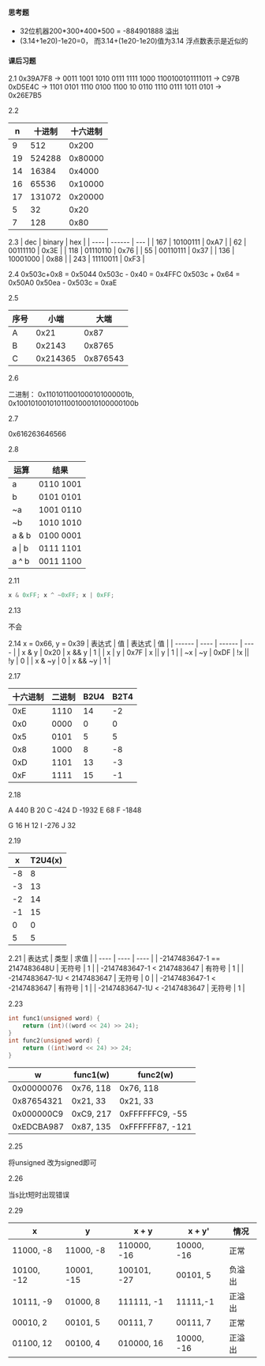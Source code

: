 #### 思考题
* 32位机器200\*300\*400\*500 = -884901888  溢出
* (3.14+1e20)-1e20=0， 而3.14+(1e20-1e20)值为3.14  浮点数表示是近似的

#### 课后习题

2.1 
0x39A7F8 -> 0011 1001 1010 0111 1111 1000
1100100101111011 -> C97B
0xD5E4C -> 1101 0101 1110 0100 1100
10 0110 1110 0111 1011 0101 -> 0x26E7B5 

2.2 

| n    | 十进制 | 十六进制 |
| ---- | ------ | -------- |
| 9    | 512    | 0x200    |
| 19 | 524288 | 0x80000 |
| 14 | 16384 | 0x4000 |
| 16 | 65536 | 0x10000 |
| 17 | 131072 | 0x20000 |
| 5 | 32 | 0x20 |
| 7 | 128 | 0x80 |

2.3 
| dec | binary | hex |
| ---- | ------ | --- |
| 167 | 10100111 | 0xA7 |
| 62 | 00111110 | 0x3E |
| 118 | 01110110 | 0x76 |
| 55 | 00110111 | 0x37 |
| 136 | 10001000 | 0x88 |
| 243 | 11110011 | 0xF3 |

2.4
0x503c+0x8 = 0x5044
0x503c - 0x40 = 0x4FFC
0x503c + 0x64 = 0x50A0
0x50ea - 0x503c = 0xaE

2.5

| 序号 | 小端 | 大端 |
| ---- | ---- | ---- |
| A    | 0x21 | 0x87 |
| B | 0x2143 | 0x8765 |
| C | 0x214365 | 0x876543 |
2.6

二进制： 0x1101011001000101000001b, 0x1001010010101100100010100000100b

2.7

0x616263646566

2.8

| 运算 | 结果 |
| ---- | ---- |
| a | 0110 1001 |
| b | 0101 0101 |
| ~a | 1001 0110 |
| ~b | 1010 1010 |
| a & b | 0100 0001 |
| a \| b | 0111 1101 |
| a ^ b | 0011 1100 |

2.11

```C
x & 0xFF; x ^ ~0xFF; x | 0xFF;
```

2.13 

不会

2.14
x = 0x66, y = 0x39
| 表达式 | 值   | 表达式 | 值   |
| ------ | ---- | ------ | ---- |
| x & y       |  0x20    | x && y       |  1    |
| x \| y | 0x7F | x \|\| y | 1 |
| ~x \| ~y | 0xDF | !x \|\| !y | 0 |
| x & ~y | 0 | x && ~y | 1 |

2.17

| 十六进制  | 二进制 | B2U4 | B2T4 |
| ---- | ---- | ---- | ---- |
|  0xE    |  1110    |  14    | -2 |
| 0x0 | 0000 | 0 | 0 |
| 0x5 | 0101 | 5 | 5 |
| 0x8 | 1000 | 8 | -8 |
| 0xD | 1101 | 13 | -3 |
| 0xF | 1111 | 15 | -1 |

2.18

A 440	B 20	C  -424	D -1932	E 68	F  -1848

G 16	H 12	I  -276	J 32

2.19

| x    | T2U4(x) |
| ---- | ------- |
| -8   |  8       |
| -3 | 13 |
| -2 | 14 |
| -1 | 15 |
| 0 | 0 |
| 5 | 5 |

2.21
| 表达式 | 类型 | 求值 |
| ---- | ---- | ---- |
| -2147483647-1 == 2147483648U | 无符号 | 1 |
| -2147483647-1 < 2147483647 | 有符号 | 1 |
| -2147483647-1U < 2147483647 | 无符号  | 0 |
| -2147483647-1 < -2147483647 | 有符号 | 1 |
| -2147483647-1U < -2147483647 | 无符号 | 1 |

2.23

```C
int func1(unsigned word) {
	return (int)((word << 24) >> 24);
}
int func2(unsigned word) {
	return ((int)word << 24) >> 24;
}
```

| w    | func1(w) | func2(w) |
| ---- | -------- | -------- |
|  0x00000076    | 0x76,  118        | 0x76, 118         |
| 0x87654321 | 0x21, 33 | 0x21, 33 |
| 0x000000C9 | 0xC9, 217 | 0xFFFFFFC9, -55|
| 0xEDCBA987 | 0x87, 135 | 0xFFFFFF87, -121 |

2.25

将unsigned 改为signed即可

2.26

当s比t短时出现错误

2.29

| x          | y          | x + y       | x + y'     | 情况   |
| ---------- | ---------- | ----------- | ---------- | ------ |
| 11000, -8  | 11000, -8  | 110000, -16 | 10000, -16 | 正常   |
| 10100, -12 | 10001, -15 | 100101, -27 | 00101, 5   | 负溢出 |
| 10111, -9  | 01000, 8   | 111111, -1  | 11111,-1   | 正溢出 |
| 00010, 2   | 00101, 5   | 00111, 7    | 00111, 7   | 正常   |
| 01100, 12  | 00100, 4   | 010000, 16  | 10000, -16 | 正溢出 |



































